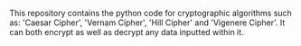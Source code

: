This repository contains the python code for cryptographic algorithms such as: 'Caesar Cipher', 'Vernam Cipher', 'Hill Cipher' and 'Vigenere Cipher'.
It can both encrypt as well as decrypt any data inputted within it. 